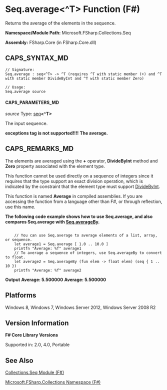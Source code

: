 # Seq.average<^T> Function (F#)

Returns the average of the elements in the sequence.

**Namespace/Module Path:** Microsoft.FSharp.Collections.Seq

**Assembly:** FSharp.Core (in FSharp.Core.dll)


## CAPS_SYNTAX_MD

```
// Signature:
Seq.average : seq<^T> -> ^T (requires ^T with static member (+) and ^T with static member DivideByInt and ^T with static member Zero)

// Usage:
Seq.average source
```

#### CAPS_PARAMETERS_MD
*source*
Type: [seq](http://msdn.microsoft.com/en-us/library/2f0c87c6-8a0d-4d33-92a6-10d1d037ce75)**&lt;^T&gt;**


The input sequence.



**exceptions tag is not supported!!!!**
**The average.**
## CAPS_REMARKS_MD
The elements are averaged using the **+** operator, **DivideByInt** method and **Zero** property associated with the element type.

This function cannot be used directly on a sequence of integers since it requires that the type support an exact division operation, which is indicated by the constraint that the element type must support [DivideByInt](http://msdn.microsoft.com/en-us/library/24b70b03-c9fb-4edf-b04e-c9d8355fe1ca).

This function is named **Average** in compiled assemblies. If you are accessing the function from a language other than F#, or through reflection, use this name.

**The following code example shows how to use Seq.average, and also compares Seq.average with [Seq.averageBy](http://msdn.microsoft.com/en-us/library/47c855c1-2dbd-415a-885e-b909d9d3e4f8).**
```

    // You can use Seq.average to average elements of a list, array, or sequence.
    let average1 = Seq.average [ 1.0 .. 10.0 ]
    printfn "Average: %f" average1
    // To average a sequence of integers, use Seq.averageBy to convert to float.
    let average2 = Seq.averageBy (fun elem -> float elem) (seq { 1 .. 10 })
    printfn "Average: %f" average2
```

**Output**
**Average: 5.500000**
**Average: 5.500000**
## Platforms
Windows 8, Windows 7, Windows Server 2012, Windows Server 2008 R2


## Version Information
**F# Core Library Versions**

Supported in: 2.0, 4.0, Portable




## See Also
[Collections.Seq Module &#40;F&#35;&#41;](Collections.Seq+Module+%28F%23%29.md)

[Microsoft.FSharp.Collections Namespace &#40;F&#35;&#41;](Microsoft.FSharp.Collections+Namespace+%28F%23%29.md)

